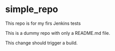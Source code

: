 # simple_repo

This repo is for my firs Jenkins tests

This is a dummy repo with only a README.md file.

This change should trigger a build.
